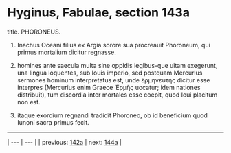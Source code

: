 # Hyginus, Fabulae, section 143a

title. PHORONEUS.



1. Inachus Oceani filius ex Argia sorore sua procreauit Phoroneum, qui primus mortalium dicitur regnasse.



2. homines ante saecula multa sine oppidis legibus-que uitam exegerunt, una lingua loquentes, sub Iouis imperio, sed postquam Mercurius sermones hominum interpretatus est, unde ἑρμηνευτὴς dicitur esse interpres (Mercurius enim Graece Ἑρμῆς uocatur; idem nationes distribuit), tum discordia inter mortales esse coepit, quod Ioui placitum non est.



3. itaque exordium regnandi tradidit Phoroneo, ob id beneficium quod Iunoni sacra primus fecit.



---

| --- | --- |
| previous: [142a](../142a/) | next: [144a](../144a/) |